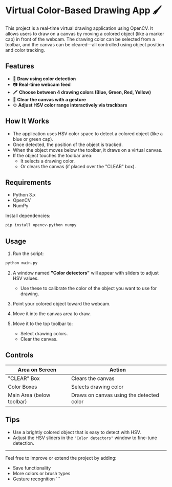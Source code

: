# Virtual Color-Based Drawing App 🖌️

This project is a real-time virtual drawing application using OpenCV. It allows users to draw on a canvas by moving a colored object (like a marker cap) in front of the webcam. The drawing color can be selected from a toolbar, and the canvas can be cleared—all controlled using object position and color tracking.

## Features

- 🎨 **Draw using color detection**
- 📷 **Real-time webcam feed**
- 🖍️ **Choose between 4 drawing colors (Blue, Green, Red, Yellow)**
- 🧼 **Clear the canvas with a gesture**
- ⚙️ **Adjust HSV color range interactively via trackbars**

## How It Works

- The application uses HSV color space to detect a colored object (like a blue or green cap).
- Once detected, the position of the object is tracked.
- When the object moves below the toolbar, it draws on a virtual canvas.
- If the object touches the toolbar area:
  - It selects a drawing color.
  - Or clears the canvas (if placed over the "CLEAR" box).

## Requirements

- Python 3.x
- OpenCV
- NumPy

Install dependencies:
```bash
pip install opencv-python numpy
```
## Usage

1. Run the script:

```bash
python main.py

```

2. A window named **"Color detectors"** will appear with sliders to adjust HSV values.

   * Use these to calibrate the color of the object you want to use for drawing.

3. Point your colored object toward the webcam.

4. Move it into the canvas area to draw.

5. Move it to the top toolbar to:

   * Select drawing colors.
   * Clear the canvas.


## Controls

| Area on Screen            | Action                                   |
| ------------------------- | ---------------------------------------- |
| "CLEAR" Box               | Clears the canvas                        |
| Color Boxes               | Selects drawing color                    |
| Main Area (below toolbar) | Draws on canvas using the detected color |

## Tips

* Use a brightly colored object that is easy to detect with HSV.
* Adjust the HSV sliders in the `"Color detectors"` window to fine-tune detection.


---

Feel free to improve or extend the project by adding:

* Save functionality
* More colors or brush types
* Gesture recognition ```
